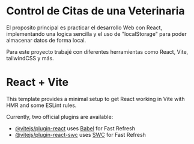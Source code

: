 # Control de Citas de una Veterinaria

El proposito principal es practicar el desarrollo Web con React, implementando una logica sencilla y el uso de "localStorage" para poder almacenar datos de forma local.

Para este proyecto trabajé con diferentes herramientas como React, Vite, tailwindCSS y más.

# React + Vite

This template provides a minimal setup to get React working in Vite with HMR and some ESLint rules.

Currently, two official plugins are available:

- [@vitejs/plugin-react](https://github.com/vitejs/vite-plugin-react/blob/main/packages/plugin-react/README.md) uses [Babel](https://babeljs.io/) for Fast Refresh
- [@vitejs/plugin-react-swc](https://github.com/vitejs/vite-plugin-react-swc) uses [SWC](https://swc.rs/) for Fast Refresh
